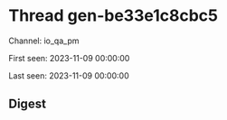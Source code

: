 # Thread gen-be33e1c8cbc5
Channel: io_qa_pm

First seen: 2023-11-09 00:00:00

Last seen: 2023-11-09 00:00:00

## Digest


